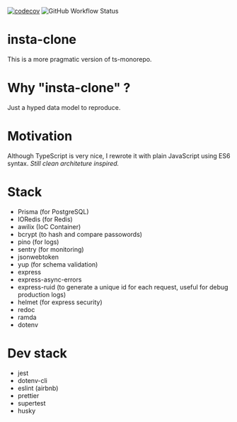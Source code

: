 [![codecov](https://codecov.io/gh/otaviotech/insta-clone/branch/main/graph/badge.svg?token=Y4MRTD9DM4)](https://codecov.io/gh/otaviotech/insta-clone) ![GitHub Workflow Status](https://img.shields.io/github/workflow/status/otaviotech/insta-clone/CI)

# insta-clone

This is a more pragmatic version of ts-monorepo.

# Why "insta-clone" ?

Just a hyped data model to reproduce.

# Motivation

Although TypeScript is very nice, I rewrote it with plain JavaScript using ES6 syntax.
_Still clean architeture inspired._

# Stack

- Prisma (for PostgreSQL)
- IORedis (for Redis)
- awilix (IoC Container)
- bcrypt (to hash and compare passowords)
- pino (for logs)
- sentry (for monitoring)
- jsonwebtoken
- yup (for schema validation)
- express
- express-async-errors
- express-ruid (to generate a unique id for each request, useful for debug production logs)
- helmet (for express security)
- redoc
- ramda
- dotenv

# Dev stack

- jest
- dotenv-cli
- eslint (airbnb)
- prettier
- supertest
- husky
